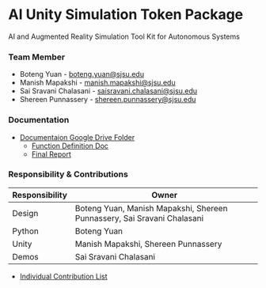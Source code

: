 # AI Unity Simulation Token Package
AI and Augmented Reality Simulation Tool Kit for Autonomous Systems
### Team Member

* Boteng Yuan - boteng.yuan@sjsu.edu
* Manish Mapakshi - manish.mapakshi@sjsu.edu
* Sai Sravani Chalasani - saisravani.chalasani@sjsu.edu
* Shereen Punnassery - shereen.punnassery@sjsu.edu

### Documentation
* [Documentaion Google Drive Folder](https://drive.google.com/drive/u/3/folders/1rP03INmcz0v60sjqca3umEphleoIAQRd)
  * [Function Definition Doc](https://docs.google.com/document/d/1U4_ov3h36BZE5mAOXhLUBwPS77ORlPS9IoK6uTg8Y3U/edit?usp=sharing)
  * [Final Report](https://docs.google.com/document/d/1E5Vxa-DlSo16tCDuBMJn20dqHqfobQhl8ZtpAphNJxc/edit?usp=sharing)

### Responsibility & Contributions

Responsibility  | Owner
------------- | -------------
Design  | Boteng Yuan, Manish Mapakshi, Shereen Punnassery, Sai Sravani Chalasani
Python  | Boteng Yuan
Unity  | Manish Mapakshi, Shereen Punnassery
Demos | Sai Sravani Chalasani

* [Individual Contribution List](https://docs.google.com/document/d/1KYUA3KTBQXJIp6txP6cPjn7L9hroA8AfvhDAxP6ToHw/edit)
